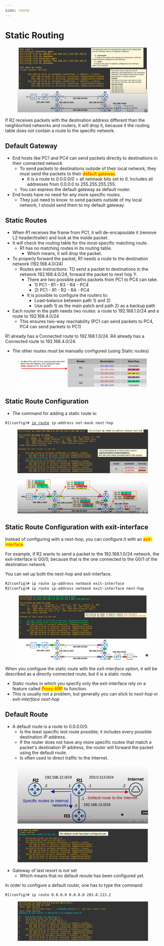 ```yaml
---
icon: route
---
```


# Static Routing

<figure><img src=".gitbook/assets/image (1) (1) (1) (1) (1) (1).png" alt=""><figcaption></figcaption></figure>

If R2 receives packets with the destination address different than the neighborhed networks and routers, it will drop it, because it the routing table does not contain a route to the specific network.&#x20;

## Default Gateway

* End hosts like PC1 and PC4 can send packets directly to destinations in their connected network
  * To send packets to destinations outside of their local network, they must send the packets to their <mark style="color:red;">default gateway</mark>.
    * It is a route to 0.0.0.0/0 = all netmask bits set to 0. Includes all addresses from 0.0.0.0 to 255.255.255.255.
  * You can express the default gateway as default router.
* End hosts have no need for any more specific routes.
  * They just need to know: to send packets outside of my local network, I should send them to my default gateway.

## Static Routes

* When R1 receives the frame from PC1, it will de-encapsulate it (remove L2 header/trailer) and look at the inside packet.
* It will check the routing table for the most-specific matching route.
  * R1 has no matching routes in its routing table.
    * Which means, it will drop the packet.
* To properly forward the packet, R1 needs a route to the destination network (192.168.4.0/24)
  * Routes are instructions: TO send a packet to destinations in the network 192.168.4.0/24, forward the packet to next hop Y.
    * There are two possible paths packets from PC1 to PC4 can take.
      * 1\) PC1 - R1 - R3 - R4 - PC4
      * 2\) PC1 - R1 - R2 - R4 - PC4
    * It is possible to configure the routers to:
      * Load-balance between path 1) and 2)
      * Use path 1) as the main patch and path 2) as a backup path
* Each router in the path needs two routes: a route to 192.168.1.0/24 and a route to 192.168.4.0/24
  * This ensures two-way reachability (PC1 can send packets to PC4, PC4 can send packets to PC1)

R1 already has a Connected route to 192.168.1.0/24. R4 already has a Connected route to 192.168.4.0/24.

* The other routes must be manually configured (using Static routes)

<figure><img src=".gitbook/assets/image (2) (1) (1) (1) (1).png" alt=""><figcaption></figcaption></figure>

&#x20;

## Static Route Configuration

* The command for adding a static route is:

<pre><code>R1(config)# <a data-footnote-ref href="#user-content-fn-1">ip route</a> ip-address net-mask next-hop
</code></pre>

<figure><img src=".gitbook/assets/image (3) (1) (1) (1) (1).png" alt=""><figcaption></figcaption></figure>

<figure><img src=".gitbook/assets/image (5) (1) (1) (1) (1).png" alt=""><figcaption></figcaption></figure>

## Static Route Configuration with exit-interface

Instead of configuring with a next-hop, you can configure it with an <mark style="color:red;">exit-interface</mark>.

For example, if R2 wants to send a packet to the 192.168.1.0/24 network, the exit-interface is G0/0, because that is the one connected to the G0/1 of the destination network.

You can set up both the next-hop and exit-interface.

```
R2(config)# ip route ip-address netmask exit-interface
R2(config)# ip route ip-address netmask exit-interface next-hop
```

<figure><img src=".gitbook/assets/image (6) (1) (1).png" alt=""><figcaption></figcaption></figure>

When you configure the static route with the _exit-interface_ option, it will be described as a directly connected route, but it is a static route.

* Static routes in which you specify only the exit-interface rely on a feature called <mark style="color:red;">Proxy ARP</mark> to function.
* This is usually not a problem, but generally you can stick to _next-hop_ or _exit-interface next-hop_

## Default Route

* A default route is a route to 0.0.0.0/0.
  * Is the least specific lest route possible; it includes every possible destination IP address.
  * If the router does not have any more specific routes that match a packet's destination IP address, the router will forward the packet using the default route.
  * Is often used to direct traffic to the Internet.

<figure><img src=".gitbook/assets/image (7) (1) (1).png" alt=""><figcaption></figcaption></figure>

<figure><img src=".gitbook/assets/image (8) (1).png" alt=""><figcaption></figcaption></figure>

* Gateway of last resort is not set
  * Which means that no default reoute has been configured yet.

In order to configure a default router, one has to type the command:

```
R1(config)# ip route 0.0.0.0 0.0.0.0 203.0.113.2
```

<figure><img src=".gitbook/assets/image (9).png" alt=""><figcaption></figcaption></figure>



[^1]: 
